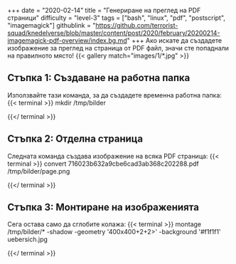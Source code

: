 +++
date = "2020-02-14"
title = "Генериране на преглед на PDF страници"
difficulty = "level-3"
tags = ["bash", "linux", "pdf", "postscript", "imagemagick"]
githublink = "https://github.com/terrorist-squad/knedelverse/blob/master/content/post/2020/february/20200214-imagemagick-pdf-overview/index.bg.md"
+++
Ако искате да създадете изображение за преглед на страница от PDF файл, значи сте попаднали на правилното място!
{{< gallery match="images/1/*.jpg" >}}

## Стъпка 1: Създаване на работна папка
Използвайте тази команда, за да създадете временна работна папка:
{{< terminal >}}
mkdir /tmp/bilder

{{</ terminal >}}

## Стъпка 2: Отделна страница
Следната команда създава изображение на всяка PDF страница:
{{< terminal >}}
convert 716023b632a9cbe6cad3ab368c202288.pdf /tmp/bilder/page.png

{{</ terminal >}}

## Стъпка 3: Монтиране на изображенията
Сега остава само да сглобите колажа:
{{< terminal >}}
montage /tmp/bilder/* -shadow -geometry '400x400+2+2>' -background '#f1f1f1' uebersich.jpg

{{</ terminal >}}

